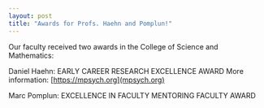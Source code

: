 ```yaml
---
layout: post
title: "Awards for Profs. Haehn and Pomplun!"
---
```


Our faculty received two awards in the College of Science and Mathematics:

Daniel Haehn: EARLY CAREER RESEARCH EXCELLENCE AWARD
More information: [https://mpsych.org](mpsych.org)

Marc Pomplun: EXCELLENCE IN FACULTY MENTORING FACULTY AWARD

